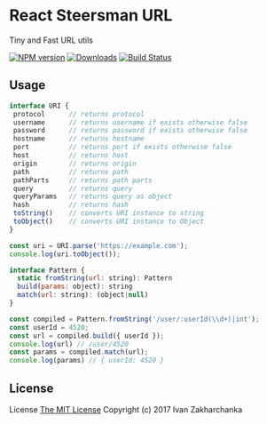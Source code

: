# React Steersman URL

Tiny and Fast URL utils

[![NPM version][npm-image]][npm-url]
[![Downloads][downloads-image]][npm-url]
[![Build Status][travis-image]][travis-url]

## Usage

```javascript
interface URI {
 protocol      // returns protocol
 username      // returns username if exists otherwise false
 password      // returns password if exists otherwise false
 hostname      // returns hostname
 port          // returns port if exists otherwise false
 host          // returns host
 origin        // returns origin
 path          // returns path
 pathParts     // returns path parts
 query         // returns query
 queryParams   // returns query as object
 hash          // returns hash
 toString()    // converts URI instance to string
 toObject()    // converts URI instance to Object
}

const uri = URI.parse('https://example.com');
console.log(uri.toObject());
```

```javascript
interface Pattern {
  static fromString(url: string): Pattern
  build(params: object): string
  match(url: string): (object|null)
}

const compiled = Pattern.fromString('/user/:userId(\\d+)|int');
const userId = 4520;
const url = compiled.build({ userId });
console.log(url) // /user/4520
const params = compiled.match(url);
console.log(params) // { userId: 4520 }
```

## License
License [The MIT License](http://opensource.org/licenses/MIT)
Copyright (c) 2017 Ivan Zakharchanka

[downloads-image]: https://img.shields.io/npm/dm/react-steersman-transition.svg
[npm-url]: https://www.npmjs.com/package/react-steersman-transition
[npm-image]: https://img.shields.io/npm/v/react-steersman-transition.svg

[travis-url]: https://travis-ci.org/3axap4eHko/react-steersman
[travis-image]: https://img.shields.io/travis/3axap4eHko/react-steersman/master.svg
